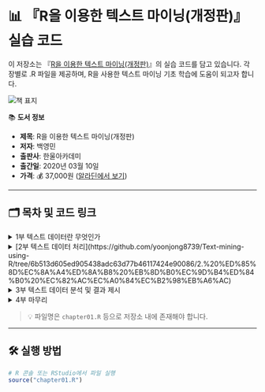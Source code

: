 # 📊 『R을 이용한 텍스트 마이닝(개정판)』 실습 코드

이 저장소는 『[R을 이용한 텍스트 마이닝(개정판)](https://www.aladin.co.kr/shop/wproduct.aspx?ItemId=235110816)』의 실습 코드를 담고 있습니다. 각 장별로 .R 파일을 제공하며, R을 사용한 텍스트 마이닝 기초 학습에 도움이 되고자 합니다.

![책 표지](https://image.aladin.co.kr/product/23511/8/cover500/8946072199_1.jpg)

📚 **도서 정보**  
- **제목**: R을 이용한 텍스트 마이닝(개정판)  
- **저자**: 백영민  
- **출판사**: 한울아카데미  
- **출간일**: 2020년 03월 10일  
- **가격**: 💰 37,000원 ([알라딘에서 보기](https://www.aladin.co.kr/shop/wproduct.aspx?ItemId=235110816))

---

## 🗂️ 목차 및 코드 링크

<details>
<summary>1부 텍스트 데이터란 무엇인가</summary>

- **01 텍스트 데이터로 파악하기**
</details>

<details>
<summary>[2부 텍스트 데이터 처리](https://github.com/yoonjong8739/Text-mining-using-R/tree/6b513d605ed905438adc63d77b46117424e90086/2.%20%ED%85%8D%EC%8A%A4%ED%8A%B8%20%EB%8D%B0%EC%9D%B4%ED%84%B0%20%EC%82%AC%EC%A0%84%EC%B2%98%EB%A6%AC)</summary>

- [**01 텍스트 분석을 위한 기초적 R 함수**](https://github.com/yoonjong8739/Text-mining-using-R/blob/6b513d605ed905438adc63d77b46117424e90086/2.%20%ED%85%8D%EC%8A%A4%ED%8A%B8%20%EB%8D%B0%EC%9D%B4%ED%84%B0%20%EC%82%AC%EC%A0%84%EC%B2%98%EB%A6%AC/1.%20%ED%85%8D%EC%8A%A4%ED%8A%B8%20%EB%B6%84%EC%84%9D%EC%9D%84%20%EC%9C%84%ED%95%9C%20%EA%B8%B0%EC%B4%88%EC%A0%81%20R%20%ED%95%A8%EC%88%98.R)
- **02 텍스트 분석을 위한 R의 베이스 함수**
- **03 텍스트 분석을 위한 stringr 패키지 함수**
- **04 말뭉치 텍스트 데이터 사전처리**
- **05 한국어 텍스트 데이터 처리**
- **06 품사분석**
</details>

<details>
<summary>3부 텍스트 데이터 분석 및 결과 제시</summary>

- **01 텍스트 데이터에 대한 기술통계분석**
- **02 토픽모형**
- **03 감정분석**
</details>

<details>
<summary>4부 마무리</summary>

- **01 RSelenium, rvest 패키지를 활용한 온라인 데이터 수집**
</details>

> 💡 파일명은 `chapter01.R` 등으로 저장소 내에 존재해야 합니다.

---

## 🛠️ 실행 방법

```r
# R 콘솔 또는 RStudio에서 파일 실행
source("chapter01.R")